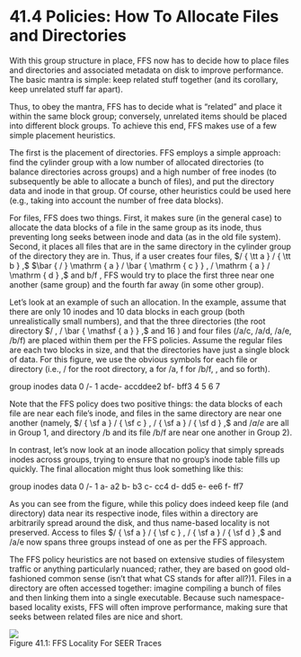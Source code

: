 # 41.4 Policies: How To Allocate Files and Directories  

With this group structure in place, FFS now has to decide how to place files and directories and associated metadata on disk to improve performance. The basic mantra is simple: keep related stuff together (and its corollary, keep unrelated stuff far apart).  

Thus, to obey the mantra, FFS has to decide what is “related” and place it within the same block group; conversely, unrelated items should be placed into different block groups. To achieve this end, FFS makes use of a few simple placement heuristics.  

The first is the placement of directories. FFS employs a simple approach: find the cylinder group with a low number of allocated directories (to balance directories across groups) and a high number of free inodes (to subsequently be able to allocate a bunch of files), and put the directory data and inode in that group. Of course, other heuristics could be used here (e.g., taking into account the number of free data blocks).  

For files, FFS does two things. First, it makes sure (in the general case) to allocate the data blocks of a file in the same group as its inode, thus preventing long seeks between inode and data (as in the old file system). Second, it places all files that are in the same directory in the cylinder group of the directory they are in. Thus, if a user creates four files, $/ { \tt a } / { \tt b } ,$ $\bar { / } \mathrm { a } / \bar { \mathrm { c } } , / \mathrm { a } / \mathrm { d } ,$ and ${ \mathrm { b } } / { \mathrm { f } }$ , FFS would try to place the first three near one another (same group) and the fourth far away (in some other group).  

Let’s look at an example of such an allocation. In the example, assume that there are only 10 inodes and 10 data blocks in each group (both unrealistically small numbers), and that the three directories (the root directory $/ , / \bar { \mathsf { a } } ,$ and $1 6$ ) and four files (/a/c, /a/d, /a/e, /b/f) are placed within them per the FFS policies. Assume the regular files are each two blocks in size, and that the directories have just a single block of data. For this figure, we use the obvious symbols for each file or directory (i.e., / for the root directory, a for /a, f for $/ \mathrm { b } / \mathrm { f } ,$ , and so forth).  

group inodes data 0 /- 1 acde- accddee2 bf- bff3 4 5 6 7  

Note that the FFS policy does two positive things: the data blocks of each file are near each file’s inode, and files in the same directory are near one another (namely, $/ { \sf a } / { \sf c } , / { \sf a } / { \sf d } ,$ and $/ a / e$ are all in Group 1, and directory $/ \mathrm { b }$ and its file /b/f are near one another in Group 2).  

In contrast, let’s now look at an inode allocation policy that simply spreads inodes across groups, trying to ensure that no group’s inode table fills up quickly. The final allocation might thus look something like this:  

group inodes data 0 /- 1 a- a2 b- b3 c- cc4 d- dd5 e- ee6 f- ff7  

As you can see from the figure, while this policy does indeed keep file (and directory) data near its respective inode, files within a directory are arbitrarily spread around the disk, and thus name-based locality is not preserved. Access to files $/ { \sf a } / { \sf c } , / { \sf a } / { \sf d } ,$ and $/ \mathsf { a } / \mathsf { e }$ now spans three groups instead of one as per the FFS approach.  

The FFS policy heuristics are not based on extensive studies of filesystem traffic or anything particularly nuanced; rather, they are based on good old-fashioned common sense (isn’t that what CS stands for after all?)1. Files in a directory are often accessed together: imagine compiling a bunch of files and then linking them into a single executable. Because such namespace-based locality exists, FFS will often improve performance, making sure that seeks between related files are nice and short.  

![](images/5f4a8e9878aed7996ddc431aa96a6e3961b00ff177a9f9c5660c7fbca694f598.jpg)  
Figure 41.1: FFS Locality For SEER Traces  

